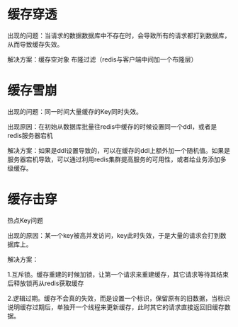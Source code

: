 # 缓存穿透

出现的问题：当请求的数据数据库中不存在时，会导致所有的请求都打到数据库，从而导致缓存失效。

解决方案：缓存空对象   布隆过滤（redis与客户端中间加一个布隆层）



<h1>缓存雪崩</h1>

出现的问题：同一时间大量缓存的Key同时失效。

出现原因：在初始从数据库批量往redis中缓存的时候设置同一个ddl，或者是redis服务器宕机

解决方案：如果是ddl设置导致的，可以在缓存的ddl上额外加一个随机值。如果是服务器宕机导致，可以通过利用redis集群提高服务的可用性，或者给业务添加多级缓存。



<h1>缓存击穿</h1>

热点Key问题

出现的原因：某一个key被高并发访问，key此时失效，于是大量的请求会打到数据库上。

解决方案：

​	1.互斥锁。缓存重建的时候加锁，让第一个请求来重建缓存，其它请求等待其结束后释放锁再从redis获取缓存

​	2.逻辑过期。缓存不会真的失效，而是设置一个标识，保留原有的旧数据，当标识说明缓存过期后，单独开一个线程来更新缓存，此时其它的请求直接返回旧缓存数据。

